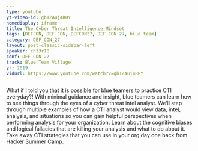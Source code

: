 ```yaml
---
type: youtube
yt-video-id: gb1ZAuj4RHY
homedisplay: iframe
title: The Cyber Threat Intelligence Mindset
tags: [DEFCON, DEF CON, DEFCON27, DEF CON 27, blue team]
category: DEF_CON_27
layout: post-classic-sidebar-left
speaker: ch33r10
conf: DEF CON 27
track: Blue Team Village
yr: 2019
vidurl: https://www.youtube.com/watch?v=gb1ZAuj4RHY
---
```

What if I told you that it is possible for blue teamers to practice CTI everyday?! With minimal guidance and insight, blue teamers can learn how to see things through the eyes of a cyber threat intel analyst. We’ll step through multiple examples of how a CTI analyst would view data, intel, analysis, and situations so you can gain helpful perspectives when performing analysis for your organization. Learn about the cognitive biases and logical fallacies that are killing your analysis and what to do about it. Take away CTI strategies that you can use in your org day one back from Hacker Summer Camp.
